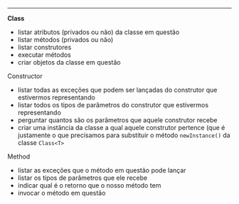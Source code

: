 ***

**Class**<T>

-   listar atributos (privados ou não) da classe em questão
-   listar métodos (privados ou não)
-   listar construtores
-   executar métodos
-   criar objetos da classe em questão

Constructor<T>

-   listar todas as exceções que podem ser lançadas do construtor que estivermos representando
-   listar todos os tipos de parâmetros do construtor que estivermos representando
-   perguntar quantos são os parâmetros que aquele construtor recebe
-   criar uma instância da classe a qual aquele construtor pertence (que é justamente o que precisamos para substituir o método `newInstance()` da classe `Class<T>`

Method

-   listar as exceções que o método em questão pode lançar
-   listar os tipos de parâmetros que ele recebe
-   indicar qual é o retorno que o nosso método tem
-   invocar o método em questão
